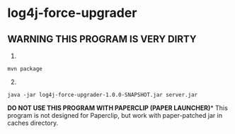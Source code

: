 # log4j-force-upgrader

## WARNING THIS PROGRAM IS VERY DIRTY

1.
```
mvn package
```

2.
```
java -jar log4j-force-upgrader-1.0.0-SNAPSHOT.jar server.jar
```

**DO NOT USE THIS PROGRAM WITH PAPERCLIP (PAPER LAUNCHER)***
This program is not designed for Paperclip, but work with paper-patched jar in caches directory.
